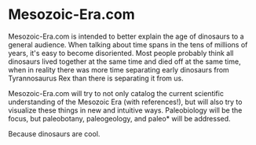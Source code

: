 Mesozoic-Era.com
================

Mesozoic-Era.com is intended to better explain the age of dinosaurs to a general
audience. When talking about time spans in the tens of millions of years, it's
easy to become disoriented. Most people probably think all dinosaurs lived
together at the same time and died off at the same time, when in reality there
was more time separating early dinosaurs from Tyrannosaurus Rex than there is
separating it from us.

Mesozoic-Era.com will try to not only catalog the current scientific
understanding of the Mesozoic Era (with references!), but will also try to
visualize these things in new and intuitive ways. Paleobiology will be the
focus, but paleobotany, paleogeology, and paleo* will be addressed.

Because dinosaurs are cool.
